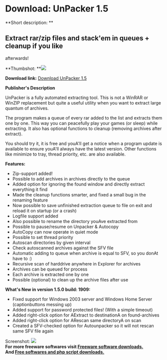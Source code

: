 # Download: UnPacker 1.5

**Short description: **

## Extract rar/zip files and stack'em in queues + cleanup if you like
afterwards!

  
**Thumbshot: **![](http://www.freewarefiles.com/screenshot/unpackerext_md.gif)   
  
**Download link:** [Download UnPacker 1.5](http://freesoftwares.boysofts.com/UnPacker_program_14770.html)  
  

**Publisher's Description**  
  

UnPacker is a fully automated extracting tool. This is not a WinRAR or WinZIP
replacement but quite a useful utility when you want to extract large quantum
of archives.

The program makes a queue of every rar added to the list and extracts them one
by one. This way you can peacefully play your games (or sleep) while
extracting. It also has optional functions to cleanup (removing archives after
extract).

You should try it, it is free and youA'll get a notice when a program update
is available to ensure youA'll always have the latest version. Other functions
like minimize to tray, thread priority, etc. are also available.

**Features:**

  * Zip-support added! 
  * Possible to add archives in archives directly to the queue 
  * Added option for ignoring the found window and directly extract everything it find 
  * Made the cleanup functions smarter, and fixed a small bug in the renaming feature 
  * Now possible to save unfinished extraction queue to file on exit and reload it on startup (or a crash) 
  * Logfile support added 
  * Also possible to rename the directory youAve extracted from 
  * Possible to pause/resume on Unpacker & Autocopy 
  * AutoCopy can now operate in quiet mode 
  * Possible to set thread priority 
  * Autoscan directories by given interval 
  * Check autoscanned archives against the SFV file 
  * Automatic adding to queue when archive is equal to SFV, so you donAt have to :) 
  * Recursive scan of harddrive anywhere in Explorer for archives 
  * Archives can be queued for process 
  * Each archive is extracted one by one 
  * Possible (optional) to clean up the archive files after use 

**What's New in version 1.5.0 build: 1909:**

  * Fixed support for Windows 2003 server and Windows Home Server (captionbuttons messing up) 
  * Added support for password protected files! (With a simple timeout) 
  * Added right-click option for AExtract to destinationA on found-archives 
  * Added right-click option for ARescan same directoryA on scan 
  * Created a SFV-checked option for Autounpacker so it will not rescan same SFV file again 

  
  
Screenshot: ![](http://www.freewarefiles.com/screenshot/unpackerext.gif)  
**For more freeware softwares visit [Freeware software downloads.](http://freesoftwares.boysofts.com/)**   
**And [Free softwares and php script downloads.](http://www.boysofts.com/)**

